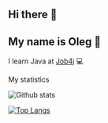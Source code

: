 ## Hi there 👋

My name is Oleg :man:
-
I learn Java at [Job4j](https://job4j.ru/) :computer:

My statistics

![Github stats](https://github-readme-stats.vercel.app/api?username=RevunokOleg&hide=stars,prs,issues,contribs)

[![Top Langs](https://github-readme-stats.vercel.app/api/top-langs/?username=RevunokOleg&layout=compact)](https://github.com/ShamRail/github-readme-stats)

<!--
**RevunokOleg/RevunokOleg** is a ✨ _special_ ✨ repository because its `README.md` (this file) appears on your GitHub profile.

Here are some ideas to get you started:

- 🔭 I’m currently working on ...
- 🌱 I’m currently learning ...
- 👯 I’m looking to collaborate on ...
- 🤔 I’m looking for help with ...
- 💬 Ask me about ...
- 📫 How to reach me: ...
- 😄 Pronouns: ...
- ⚡ Fun fact: ...
-->
